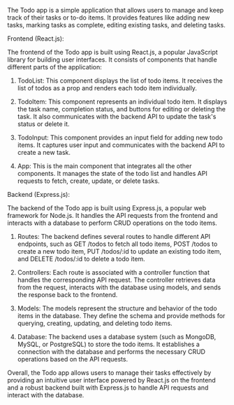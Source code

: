 

The Todo app is a simple application that allows users to manage and keep track of their tasks or to-do items. It provides features like adding new tasks, marking tasks as complete, editing existing tasks, and deleting tasks.

Frontend (React.js):

The frontend of the Todo app is built using React.js, a popular JavaScript library for building user interfaces. It consists of components that handle different parts of the application:

1. TodoList: This component displays the list of todo items. It receives the list of todos as a prop and renders each todo item individually.

1. TodoItem: This component represents an individual todo item. It displays the task name, completion status, and buttons for editing or deleting the task. It also communicates with the backend API to update the task's status or delete it.

1. TodoInput: This component provides an input field for adding new todo items. It captures user input and communicates with the backend API to create a new task.

1. App: This is the main component that integrates all the other components. It manages the state of the todo list and handles API requests to fetch, create, update, or delete tasks.

Backend (Express.js):

The backend of the Todo app is built using Express.js, a popular web framework for Node.js. It handles the API requests from the frontend and interacts with a database to perform CRUD operations on the todo items.

1. Routes: The backend defines several routes to handle different API endpoints, such as GET /todos to fetch all todo items, POST /todos to create a new todo item, PUT /todos/:id to update an existing todo item, and DELETE /todos/:id to delete a todo item.

1. Controllers: Each route is associated with a controller function that handles the corresponding API request. The controller retrieves data from the request, interacts with the database using models, and sends the response back to the frontend.

1. Models: The models represent the structure and behavior of the todo items in the database. They define the schema and provide methods for querying, creating, updating, and deleting todo items.

1. Database: The backend uses a database system (such as MongoDB, MySQL, or PostgreSQL) to store the todo items. It establishes a connection with the database and performs the necessary CRUD operations based on the API requests.

Overall, the Todo app allows users to manage their tasks effectively by providing an intuitive user interface powered by React.js on the frontend and a robust backend built with Express.js to handle API requests and interact with the database.
